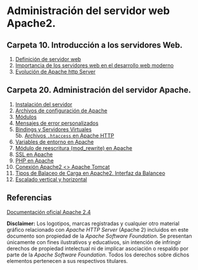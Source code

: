# Administración del servidor web Apache2.

## Carpeta 10. Introducción a los servidores Web.

1. [Definición de servidor web](./10/10-A.md)
2. [Importancia de los servidores web en el desarrollo web moderno](./10/10-B.md)
3. [Evolución de Apache http Server](./10/10-C.md)

## Carpeta 20. Administración del servidor Apache.

1. [Instalación del servidor](./20/20-A.md)
2. [Archivos de configuración de Apache](./20/20-B.md)
3. [Módulos](./20/20-C.md)
4. [Mensajes de error personalizados](./20/20-D.md)  
5. [Bindings y Servidores Virtuales](./20/20-E.md)  
5b. [Archivos `.htaccess` en Apache HTTP](./20/20-E2.md)  
6. [Variables de entorno en Apache](./20/20-F.md)  
7. [Módulo de reescritura (mod_rewrite) en Apache](./20/20-G.md)  
8. [SSL en Apache](./20/20-H.md)  
9. [PHP en Apache](./20/20-I.md)  
10. [Conexión Apache2 <> Apache Tomcat](./20/20-J.md) 
11. [Tipos de Balaceo de Carga en Apache2. Interfaz da Balanceo](./20/20-J.md)    
12. [Escalado vertical y horizontal](./20/20-K.md)    

## Referencias
[Documentación oficial Apache 2.4](https://httpd.apache.org/docs/2.4/)

**Disclaimer:**
Los logotipos, marcas registradas y cualquier otro material gráfico relacionado con *Apache HTTP Server* (Apache 2) incluidos en este documento son propiedad de la *Apache Software Foundation*. Se presentan únicamente con fines ilustrativos y educativos, sin intención de infringir derechos de propiedad intelectual ni de implicar asociación o respaldo por parte de la *Apache Software Foundation*. Todos los derechos sobre dichos elementos pertenecen a sus respectivos titulares.

